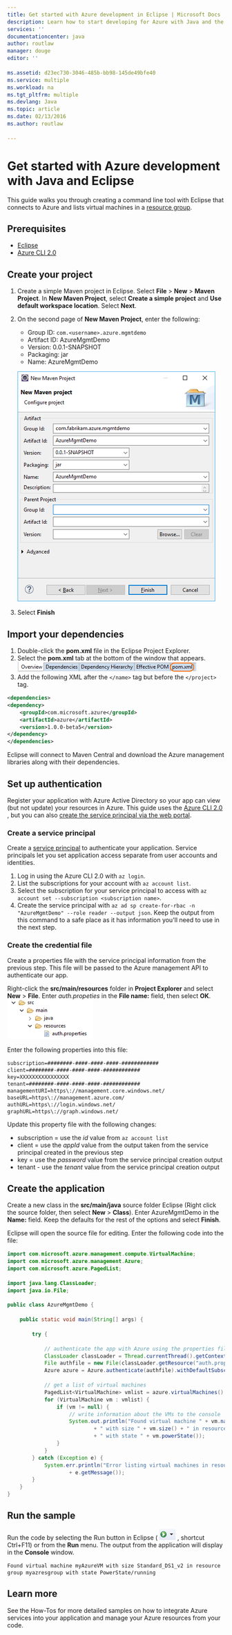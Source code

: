 ```yaml
---
title: Get started with Azure development in Eclipse | Microsoft Docs
description: Learn how to start developing for Azure with Java and the Eclipse IDE.
services: ''
documentationcenter: java
author: routlaw
manager: douge
editor: ''

ms.assetid: d23ec730-3046-485b-bb98-145de49bfe40
ms.service: multiple
ms.workload: na
ms.tgt_pltfrm: multiple
ms.devlang: Java
ms.topic: article
ms.date: 02/13/2016
ms.author: routlaw

---
```

# Get started with Azure development with Java and Eclipse

This guide walks you through creating a command line tool with Eclipse that connects to Azure and lists virtual machines in a [resource group](https://docs.microsoft.com/en-us/azure/azure-resource-manager/resource-group-overview).

## Prerequisites

- [Eclipse](https://eclipse.org/downloads)
- [Azure CLI 2.0](https://docs.microsoft.com/en-us/cli/azure/install-az-cli2)

## Create your project

1. Create a simple Maven project in Eclipse. Select **File** > **New** > **Maven Project**. In **New Maven Project**, select **Create a simple project** and **Use default workspace location**. Select **Next**.
2. On the second page of **New Maven Project**, enter the following:

   - Group ID: `com.<username>.azure.mgmtdemo`  
   - Artifact ID: AzureMgmtDemo  
   - Version: 0.0.1-SNAPSHOT  
   - Packaging: jar  
   - Name: AzureMgmtDemo  

   ![Complete the configure project step in the New Maven project dialog](_img/create_maven_project.png)

3. Select **Finish**

## Import your dependencies

1. Double-click the **pom.xml** file in the Eclipse Project Explorer.   
2. Select the **pom.xml** tab at the bottom of the window that appears.   
	![Select the pom.xml tab in Eclipse after double-clicking the pom.xml file in Project Explorer](_img/pom_xml_tab.png)		
3. Add the following XML after the `</name>` tag but before the `</project>` tag.

```XML
<dependencies>
<dependency>
    <groupId>com.microsoft.azure</groupId>
    <artifactId>azure</artifactId>
    <version>1.0.0-beta5</version>
</dependency>
</dependencies>
```

Eclipse will connect to Maven Central and download the Azure management libraries along with their dependencies.

## Set up authentication

Register your application with Azure Active Directory so your app can view (but not update) your resources in Azure. This guide uses the [Azure CLI 2.0](https://docs.microsoft.com/en-us/cli/azure/install-az-cli2) , but you
can also [create the service principal via the web portal](https://docs.microsoft.com/en-us/azure/azure-resource-manager/resource-group-create-service-principal-portal).

### Create a service principal

Create a [service principal](https://docs.microsoft.com/en-us/azure/active-directory/develop/active-directory-application-objects#application-registration) to authenticate your application.
Service principals let you set application access separate from user accounts and identities. 

1. Log in using the Azure CLI 2.0 with `az login`. 
2. List the subscriptions for your account with `az account list`.
3. Select the subscription for your service principal to access with `az account set --subscription <subscription name>`. 
4. Create the service principal with `az ad sp create-for-rbac -n "AzureMgmtDemo" --role reader --output json`. Keep the output from this command to a safe place as it has information you'll
need to use in the next step.

### Create the credential file

Create a properties file with the service principal information from the previous step. This file will be passed to the Azure management API to authenticate our app.

Right-click the **src/main/resources** folder in **Project Explorer** and select **New** > **File**. Enter *auth.propeties* in the **File name:** field, then select **OK**.
   ![Create the auth properties file in the regular folders, not the source folders, in Eclipse](_img/eclipse_auth_location.png)   

Enter the following properties into this file:

```
subscription=########-####-####-####-############
client=########-####-####-####-############
key=XXXXXXXXXXXXXXXX
tenant=########-####-####-####-############
managementURI=https\://management.core.windows.net/
baseURL=https\://management.azure.com/
authURL=https\://login.windows.net/
graphURL=https\://graph.windows.net/
```

Update this property file with the following changes:

- subscription = use the *id* value from `az account list`
- client = use the *appId* value from the output taken from the service principal created in the previous step
- key = use the *password* value from the service principal creation output
- tenant - use the *tenant* value from the service principal creation output

## Create the application

Create a new class in the **src/main/java** source folder Eclipse (Right click the source folder, then select **New** > **Class**). Enter AzureMgmtDemo in the **Name:** field. 
Keep the defaults for the rest of the options and select **Finish**. 

Eclipse will open the source file for editing. Enter the following code into the file:

```java
import com.microsoft.azure.management.compute.VirtualMachine;
import com.microsoft.azure.management.Azure;
import com.microsoft.azure.PagedList;

import java.lang.ClassLoader;
import java.io.File;

public class AzureMgmtDemo {

    public static void main(String[] args) {

        try {

            // authenticate the app with Azure using the properties file created earlier
            ClassLoader classLoader = Thread.currentThread().getContextClassLoader();
            File authfile = new File(classLoader.getResource("auth.properties").getFile());
            Azure azure = Azure.authenticate(authfile).withDefaultSubscription();

			// get a list of virtual machines
            PagedList<VirtualMachine> vmlist = azure.virtualMachines().list();
            for (VirtualMachine vm : vmlist) {
                if (vm != null) {
                    // write information about the VMs to the console
                    System.out.println("Found virtual machine " + vm.name()
                            + " with size " + vm.size() + " in resource group " + vm.resourceGroupName()
                            + " with state " + vm.powerState());
                }
            }
        } catch (Exception e) {
            System.err.println("Error listing virtual machines in resource groups: "
                    + e.getMessage());
        }
    }
}
```

## Run the sample 

Run the code by selecting the Run button in Eclipse ( ![run button in Eclipse](_img/eclipse_run_button.png) , shortcut Ctrl+F11) or from the **Run** menu. The output from the application will display in the **Console** window.

```
Found virtual machine myAzureVM with size Standard_DS1_v2 in resource group myazresgroup with state PowerState/running
```

## Learn more

See the How-Tos for more detailed samples on how to integrate Azure services into your application and manage your Azure resources from your code.
